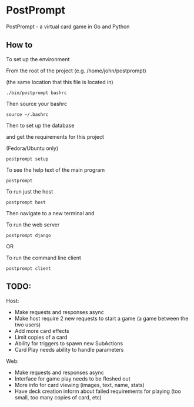 PostPrompt
========

PostPrompt - a virtual card game in Go and Python

 How to
-------

To set up the environment

From the root of the project (e.g. /home/john/postprompt)

(the same location that this file is located in)

	./bin/postprompt bashrc

Then source your bashrc

	source ~/.bashrc

Then to set up the database

and get the requirements for this project

(Fedora/Ubuntu only)

	postprompt setup

To see the help text of the main program

	postprompt

To run just the host

	postprompt host

Then navigate to a new terminal and

To run the web server

	postprompt django

OR

To run the command line client

	postprompt client

 TODO:
------

Host:
 - Make requests and responses async
 - Make host require 2 new requests to start a game (a game between the two users)
 - Add more card effects
 - Limit copies of a card
 - Ability for triggers to spawn new SubActions
 - Card Play needs ability to handle parameters

Web:
 - Make requests and responses async
 - Interface for game play needs to be fleshed out
 - More info for card viewing (images, text, name, stats)
 - Have deck creation inform about failed requirements for playing (too small, too many copies of card, etc)
